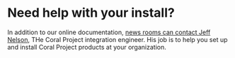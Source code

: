 # Need help with your install? 

In addition to our online documentation, [news rooms can contact Jeff Nelson](mailto:jeff@mozillafoundation.org), THe Coral Project integration engineer. His job is to help you set up and install Coral Project products at your organization. 
